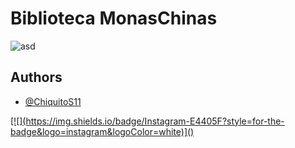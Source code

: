 # Biblioteca MonasChinas

![asd](https://lamonachina.com.mx/wp-content/uploads/2023/10/8427c06f48c360b60d8d0d6a43fc9f1cf2c67b10r1-500-281_hq.gif)


## Authors

- [@ChiquitoS11](https://www.instagram.com/joshuahasproblems/)

<p aling="center">
  <a href="https://www.instagram.com/joshuahasproblems/">
      [![](https://img.shields.io/badge/Instagram-E4405F?style=for-the-badge&logo=instagram&logoColor=white)]()
  </a>

</p>

